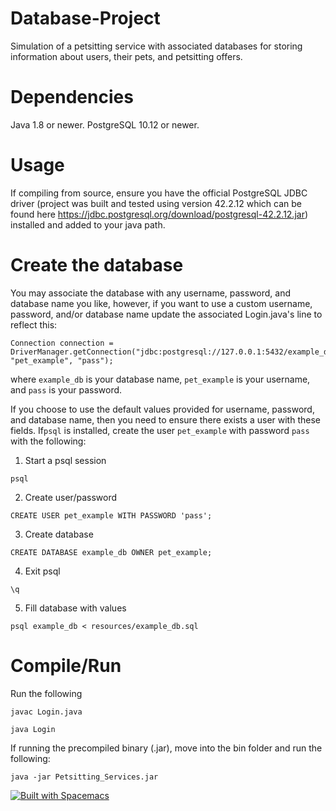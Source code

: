# Database-Project
Simulation of a petsitting service with associated databases for storing information about users, their pets, and petsitting offers.

# Dependencies
Java 1.8 or newer. PostgreSQL 10.12 or newer.

# Usage
If compiling from source, ensure you have the official PostgreSQL JDBC driver (project was built and tested using version 42.2.12 which can be found here https://jdbc.postgresql.org/download/postgresql-42.2.12.jar) installed and added to your java path.

# Create the database 
You may associate the database with any username, password, and database name you like, however, if you want to use a custom username, password, and/or database name update the associated Login.java's line to reflect this:  
```
Connection connection = DriverManager.getConnection("jdbc:postgresql://127.0.0.1:5432/example_db", "pet_example", "pass");
```
where ```example_db``` is your database name, ```pet_example``` is your username, and ```pass``` is your password.


If you choose to use the default values provided for username, password, and database name, then you need to ensure there exists a user with these fields. If```psql``` is installed, create the user ```pet_example``` with password ```pass``` with the following:
1. Start a psql session
```
psql
```
2. Create user/password
```
CREATE USER pet_example WITH PASSWORD 'pass';
```
3. Create database
```
CREATE DATABASE example_db OWNER pet_example;
```
4. Exit psql
```
\q
```
5. Fill database with values
```
psql example_db < resources/example_db.sql                                    
```

# Compile/Run
Run the following
```
javac Login.java

java Login
```

If running the precompiled binary (.jar), move into the bin folder and run the following:
```
java -jar Petsitting_Services.jar
``` 

[![Built with Spacemacs](https://cdn.rawgit.com/syl20bnr/spacemacs/442d025779da2f62fc86c2082703697714db6514/assets/spacemacs-badge.svg)](http://spacemacs.org)
